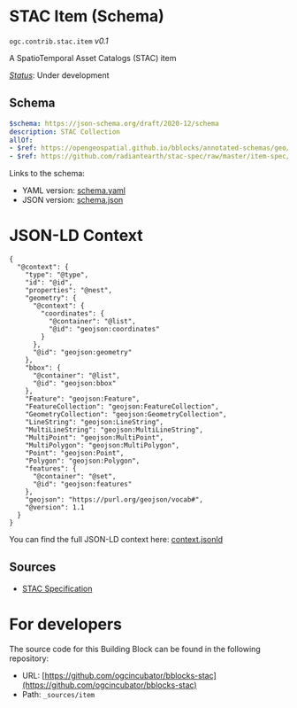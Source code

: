 
# STAC Item (Schema)

`ogc.contrib.stac.item` *v0.1*

A SpatioTemporal Asset Catalogs (STAC) item

[*Status*](http://www.opengis.net/def/status): Under development

## Schema

```yaml
$schema: https://json-schema.org/draft/2020-12/schema
description: STAC Collection
allOf:
- $ref: https://opengeospatial.github.io/bblocks/annotated-schemas/geo/common/data_types/geojson/schema.yaml
- $ref: https://github.com/radiantearth/stac-spec/raw/master/item-spec/json-schema/item.json

```

Links to the schema:

* YAML version: [schema.yaml](https://ogcincubator.github.io/bblocks-stac/build/annotated/contrib/stac/item/schema.json)
* JSON version: [schema.json](https://ogcincubator.github.io/bblocks-stac/build/annotated/contrib/stac/item/schema.yaml)


# JSON-LD Context

```jsonld
{
  "@context": {
    "type": "@type",
    "id": "@id",
    "properties": "@nest",
    "geometry": {
      "@context": {
        "coordinates": {
          "@container": "@list",
          "@id": "geojson:coordinates"
        }
      },
      "@id": "geojson:geometry"
    },
    "bbox": {
      "@container": "@list",
      "@id": "geojson:bbox"
    },
    "Feature": "geojson:Feature",
    "FeatureCollection": "geojson:FeatureCollection",
    "GeometryCollection": "geojson:GeometryCollection",
    "LineString": "geojson:LineString",
    "MultiLineString": "geojson:MultiLineString",
    "MultiPoint": "geojson:MultiPoint",
    "MultiPolygon": "geojson:MultiPolygon",
    "Point": "geojson:Point",
    "Polygon": "geojson:Polygon",
    "features": {
      "@container": "@set",
      "@id": "geojson:features"
    },
    "geojson": "https://purl.org/geojson/vocab#",
    "@version": 1.1
  }
}
```

You can find the full JSON-LD context here:
[context.jsonld](https://ogcincubator.github.io/bblocks-stac/build/annotated/contrib/stac/item/context.jsonld)

## Sources

* [STAC Specification](https://stacspec.org/en/about/stac-spec/)

# For developers

The source code for this Building Block can be found in the following repository:

* URL: [https://github.com/ogcincubator/bblocks-stac](https://github.com/ogcincubator/bblocks-stac)
* Path: `_sources/item`

